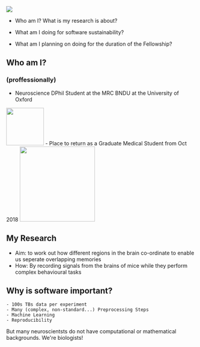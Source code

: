 <img src="img/ssi_title_dark.png" class="plain">


- Who am I? What is my research is about?

- What am I doing for software sustainability?
<!-- What things have I done so far that I beleive put me in a good position to successfully carry out the plans I have for the fellowship. -->
- What am I planning on doing for the duration of the Fellowship?
<!-- What do I want to accomplish as a SSI fellow and why? -->



## Who am I?
### (proffessionally)


- Neuroscience DPhil Student at the MRC BNDU at the University of Oxford

<img src=img/oxmrclogo.png style="height: 100px; width: auto;" class="plain">
- Place to return as a Graduate Medical Student from Oct 2018

<img src="img/doc.png" style="height: 200px; width: auto;" class="plain">


## My Research


- Aim: to work out how different regions in the brain co-ordinate to enable us seperate overlapping memories
- How: By recording signals from the brains of mice while they perform complex behavioural tasks


## Why is software important?
    - 100s TBs data per experiment
    - Many (complex, non-standard...) Preprocessing Steps
    - Machine Learning
    - Reproducibility

But many neuroscientsts do not have computational or mathematical backgrounds. We're biologists!
